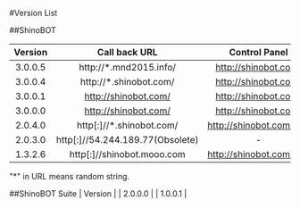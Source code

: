 #Version List

##ShinoBOT

| Version 	|            Call back URL	       |  Control Panel              |
|:-------:	|:------------------------:	       |:---------------------------:|
| 3.0.0.5   | http://*.mnd2015.info/           | http://shinobot.com/        |
| 3.0.0.4   | http://*.shinobot.com/           | http://shinobot.com/        |
| 3.0.0.1   | http://shinobot.com/             | http://shinobot.com/        |
| 3.0.0.0   | http://shinobot.com/             | http://shinobot.com/        |
| 2.0.4.0   | http[:]//*.shinobot.com/         | http://shinobot.com/old/    |
| 2.0.3.0   | http[:]//54.244.189.77(Obsolete) | -          |
| 1.3.2.6 	| http[:]//shinobot.mooo.com 	     | http://shinobot.com/old/    |

"*" in URL means random string.

##ShinoBOT Suite
| Version    |
| 2.0.0.0    |
| 1.0.0.1    |
